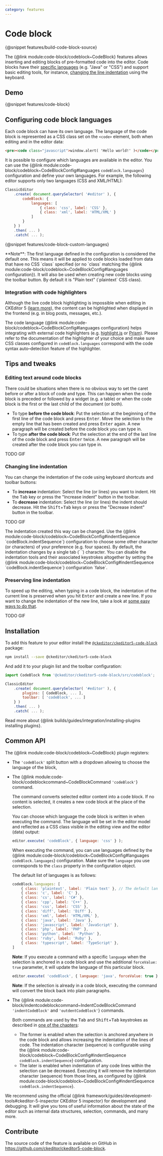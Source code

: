 ```yaml
---
category: features
---
```


# Code block

{@snippet features/build-code-block-source}

The {@link module:code-block/codeblock~CodeBlock} features allows inserting and editing blocks of pre–formatted code into the editor. Code blocks have their [specific languages](#TODO) (e.g. "Java" or "CSS") and support basic editing tools, for instance, [changing the line indentation](#TODO) using the keyboard.

## Demo

{@snippet features/code-block}

## Configuring code block languages

Each code block can have its own language. The language of the code block is represented as a CSS class set on the `<code>` element, both when editing and in the editor data:

```html
<pre><code class="javascript">window.alert( 'Hello world!' )</code></pre>
```

It is possible to configure which languages are available in the editor. You can use the {@link module:code-block/codeblock~CodeBlockConfig#languages `codeBlock.languages`} configuration and define your own languages. For example, the following editor supports only two languages (CSS and XML/HTML):

```js
ClassicEditor
	.create( document.querySelector( '#editor' ), {
		codeBlock: {
			languages: [
				{ class: 'css', label: 'CSS' },
				{ class: 'xml', label: 'HTML/XML' }
			]
		}
	} )
	.then( ... )
	.catch( ... );
```

{@snippet features/code-block-custom-languages}

<info-box>
	**Note**: The first language defined in the configuration is considered the default one. This means it will be applied to code blocks loaded from data that have no CSS `class` specified (or no  `class` matching the {@link module:code-block/codeblock~CodeBlockConfig#languages configuration}). It will also be used when creating new code blocks using the toolbar button. By default it is "Plain text" (`plaintext` CSS class).
</info-box>

### Integration with code highlighters

Although the live code block highlighting is impossible when editing in CKEditor 5 ([learn more](https://github.com/ckeditor/ckeditor5/issues/436#issuecomment-548399675)), the content can be highlighted when displayed in the frontend (e.g. in blog posts, messages, etc.).

The code language {@link module:code-block/codeblock~CodeBlockConfig#languages configuration} helps integrating with external code highlighters (e.g. [highlight.js](https://highlightjs.org/) or [Prism](https://prismjs.com/)). Please refer to the documentation of the highlighter of your choice and make sure CSS classes configured in `codeBlock.languages` correspond with the code syntax auto–detection feature of the highlighter.

## Tips and tweaks

### Editing text around code blocks

There could be situations when there is no obvious way to set the caret before or after a block of code and type. This can happen when the code block is preceded or followed by a widget (e.g. a table) or when the code block is the first or the last child of the document (or both).

* To type **before the code block**: Put the selection at the beginning of the first line of the code block and press <kbd>Enter</kbd>. Move the selection to the empty line that has been created and press <kbd>Enter</kbd> again. A new paragraph will be created before the code block you can type in.
* To type **after the code block**: Put the selection at the end of the last line of the code block and press <kbd>Enter</kbd> twice. A new paragraph will be created after the code block you can type in.

TODO GIF

### Changing line indentation

You can change the indentation of the code using keyboard shortcuts and toolbar buttons:

* To **increase** indentation: Select the line (or lines) you want to indent. Hit the <kbd>Tab</kbd> key or press the "Increase indent" button in the toolbar.
* To **decrease** indentation: Select the line (or lines) the indent should decrease. Hit the <kbd>Shift</kbd>+<kbd>Tab</kbd> keys or press the "Decrease indent" button in the toolbar.

TODO GIF

<info-box>
	The indentation created this way can be changed. Use the {@link module:code-block/codeblock~CodeBlockConfig#indentSequence `codeBlock.indentSequence`} configuration to choose some other character (or characters) of your preference (e.g. four spaces). By default, the indentation changes by a single tab (`	`) character.
</info-box>

<info-box>
	You can disable the indentation tools and their associated keystrokes altogether by setting the {@link module:code-block/codeblock~CodeBlockConfig#indentSequence `codeBlock.indentSequence`}  configuration `false`.
</info-box>

### Preserving line indentation

To speed up the editing, when typing in a code block, the indentation of the current line is preserved when you hit <kbd>Enter</kbd> and create a new line. If you want to change the indentation of the new line, take a look at [some easy ways to do that](#changing-line-indentation).

TODO GIF

## Installation

To add this feature to your editor install the [`@ckeditor/ckeditor5-code-block`](https://www.npmjs.com/package/@ckeditor/ckeditor5-code-block) package:

```bash
npm install --save @ckeditor/ckeditor5-code-block
```

And add it to your plugin list and the toolbar configuration:

```js
import CodeBlock from '@ckeditor/ckeditor5-code-block/src/codeblock';

ClassicEditor
	.create( document.querySelector( '#editor' ), {
		plugins: [ CodeBlock, ... ],
		toolbar: [ 'codeBlock', ... ]
	} )
	.then( ... )
	.catch( ... );
```

<info-box info>
	Read more about {@link builds/guides/integration/installing-plugins installing plugins}.
</info-box>

## Common API

The {@link module:code-block/codeblock~CodeBlock} plugin registers:

* The `'codeBlock'` split button with a dropdown allowing to choose the language of the block,
* The {@link module:code-block/codeblockcommand~CodeBlockCommand `'codeBlock'`} command.

	The command converts selected editor content into a code block. If no content is selected, it creates a new code block at the place of the selection.

	You can choose which language the code block is written in when executing the command. The language will be set in the editor model and reflected as a CSS class visible in the editing view and the editor (data) output:

	```js
	editor.execute( 'codeBlock', { language: 'css' } );
	```

	When executing the command, you can use languages defined by the {@link module:code-block/codeblock~CodeBlockConfig#languages `codeBlock.languages`} configuration. Make sure the `language` you use corresponds to the `class` property in the configuration object.

	The default list of languages is as follows:

	```js
	codeBlock.languages: [
		{ class: 'plaintext', label: 'Plain text' }, // The default language.
		{ class: 'c', label: 'C' },
		{ class: 'cs', label: 'C#' },
		{ class: 'cpp', label: 'C++' },
		{ class: 'css', label: 'CSS' },
		{ class: 'diff', label: 'Diff' },
		{ class: 'xml', label: 'HTML/XML' },
		{ class: 'java', label: 'Java' },
		{ class: 'javascript', label: 'JavaScript' },
		{ class: 'php', label: 'PHP' },
		{ class: 'python', label: 'Python' },
		{ class: 'ruby', label: 'Ruby' },
		{ class: 'typescript', label: 'TypeScript' },
	]
	```

	**Note**: If you execute a command with a specific `language` when the selection is anchored in a code block and use the additional `forceValue: true` parameter, it will update the language of this particular block.

	```js
	editor.execute( 'codeBlock', { language: 'java', forceValue: true } );
	```

	**Note**: If the selection is already in a code block, executing the command will convert the block back into plain paragraphs.
* The {@link module:code-block/indentcodeblockcommand~IndentCodeBlockCommand `'indentCodeBlock'` and `'outdentCodeBlock'`} commands.

	Both commands are used by the <kbd>Tab</kbd> and <kbd>Shift</kbd>+<kbd>Tab</kbd> keystrokes as described in [one of the chapters](#TODO):

	* The former is enabled when the selection is anchored anywhere in the code block and allows increasing the indentation of the lines of code. The indentation character (sequence) is configurable using the {@link module:code-block/codeblock~CodeBlockConfig#indentSequence `codeBlock.indentSequence`} configuration.
	* The later is enabled when indentation of any code lines within the selection can be decreased. Executing it will remove the indentation character (sequence) from those lines, as configured by {@link module:code-block/codeblock~CodeBlockConfig#indentSequence `codeBlock.indentSequence`}.

<info-box>
	We recommend using the official {@link framework/guides/development-tools#ckeditor-5-inspector CKEditor 5 inspector} for development and debugging. It will give you tons of useful information about the state of the editor such as internal data structures, selection, commands, and many more.
</info-box>

## Contribute

The source code of the feature is available on GitHub in https://github.com/ckeditor/ckeditor5-code-block.
